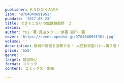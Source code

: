```yaml
---
publisher: ＫＡＤＯＫＡＷＡ
isbn: '9784040691961'
pubdate: '2017-05-23'
title: できそこないの魔獣錬磨師　２
series: ''
author: YUI／著 見波タクミ／原著 狐印／著
cover: 'https://cover.openbd.jp/9784040691961.jpg'
volume: ''
description: 最弱が最強を凌駕する！ 大逆転学園バトル第２巻！
price: '550'
genre: ''
target: 雑誌扱い
format: コミック
content: コミックス・劇画

---
```

